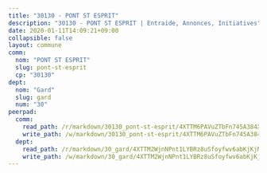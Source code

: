 ```yaml
---
title: "30130 - PONT ST ESPRIT"
description: "30130 - PONT ST ESPRIT | Entraide, Annonces, Initiatives"
date: 2020-01-11T14:09:21+09:00
collapsible: false
layout: commune
comm:
  nom: "PONT ST ESPRIT"
  slug: pont-st-esprit
  cp: "30130"
dept:
  nom: "Gard"
  slug: gard
  num: "30"
peerpad:
  comm:
    read_path: /r/markdown/30130_pont-st-esprit/4XTTM6PAVuZTbFn745A384XUNLj4mS7QH77enxeXpX2Bd3Ns8
    write_path: /w/markdown/30130_pont-st-esprit/4XTTM6PAVuZTbFn745A384XUNLj4mS7QH77enxeXpX2Bd3Ns8-K3TgUMbdvmwSXRYGxk6RKsA5CsHpYPqskNDVSi9vNekdxPmYptLfZ94KP1RZHQ1bM6UKAdKjL88KJyfXUAesELJbaya7i46fajXGxUe5xXWBPKiyUNK3gW8zYXowHikXAjpamBtS
  dept:
    read_path: /r/markdown/30_gard/4XTTM2WjnNPnt1LYBRz8uSfoyfwv6abKjKjNdBGxuvymmgvkj
    write_path: /w/markdown/30_gard/4XTTM2WjnNPnt1LYBRz8uSfoyfwv6abKjKjNdBGxuvymmgvkj-K3TgUpCvFefN2LRJ7huXqVovWWqmjJgEMWkVs9s4fhfrGjyZZK9z4gxyddycCKs6S9BWFUcJqqZYCKuxj79SWNiGiob7Xchr25rMmkVQhAFrAwBxAqY3T99GTsQfKxLrXrnx3pGK
---
```


